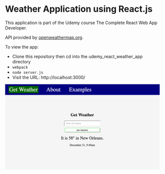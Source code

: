# Weather Application using React.js

This application is part of the Udemy course The Complete React Web App Developer.

API provided by [openweathermap.org](http://openweathermap.org/).

To view the app:
- Clone this repository then cd into the udemy_react_weather_app directory
- `webpack`
- `node server.js`
- Visit the URL: http://localhost:3000/

![screen-grab](https://github.com/adam-rice/udemy_react_weather_app/blob/master/ScreenShot.png)
